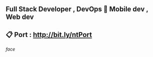 ## Full Stack Developer , DevOps 👋 Mobile dev , Web dev 
## 📋 Port : http://bit.ly/ntPort

<link href="https://fonts.googleapis.com/icon?family=Material+Icons" rel="stylesheet">
<i class="material-icons">face</i>
<!--
**newler55/newler55** is a ✨ _special_ ✨ repository because its `README.md` (this file) appears on your GitHub profile.

Here are some ideas to get you started:

- 🔭 I’m currently working on ...
- 🌱 I’m currently learning ...
- 👯 I’m looking to collaborate on ...
- 🤔 I’m looking for help with ...
- 💬 Ask me about ...
- 📫 How to reach me: ...
- 😄 Pronouns: ...
- ⚡ Fun fact: ...
-->
